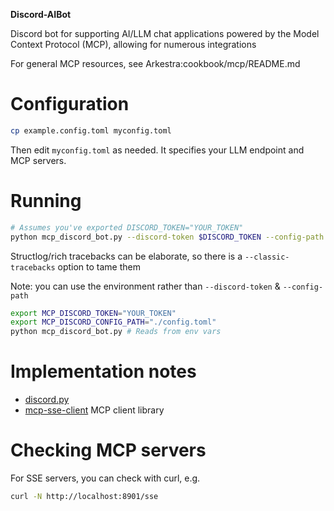 **Discord-AIBot**

Discord bot for supporting AI/LLM chat applications powered by the Model Context Protocol (MCP), allowing for numerous integrations

For general MCP resources, see Arkestra:cookbook/mcp/README.md

# Configuration

```sh
cp example.config.toml myconfig.toml
```

Then edit `myconfig.toml` as needed. It specifies your LLM endpoint and MCP servers.

# Running

```sh
# Assumes you've exported DISCORD_TOKEN="YOUR_TOKEN" 
python mcp_discord_bot.py --discord-token $DISCORD_TOKEN --config-path myconfig.toml
```

Structlog/rich tracebacks can be elaborate, so there is a `--classic-tracebacks` option to tame them

Note: you can use the environment rather than `--discord-token` & `--config-path`

```sh
export MCP_DISCORD_TOKEN="YOUR_TOKEN"
export MCP_DISCORD_CONFIG_PATH="./config.toml"
python mcp_discord_bot.py # Reads from env vars
```

# Implementation notes

* [discord.py](https://github.com/Rapptz/discord.py)
* [mcp-sse-client](https://github.com/zanetworker/mcp-sse-client-python) MCP client library

# Checking MCP servers

For SSE servers, you can check with curl, e.g.

```sh
curl -N http://localhost:8901/sse
```
